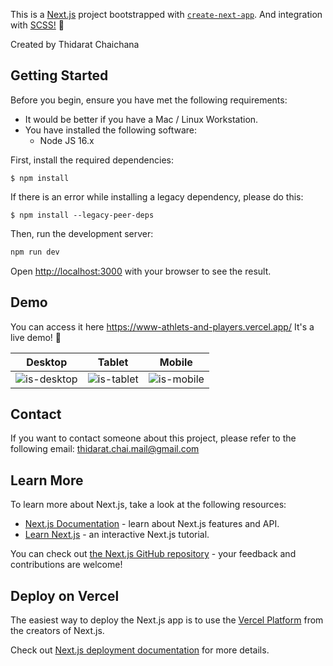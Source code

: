 This is a [Next.js](https://nextjs.org/) project bootstrapped with [`create-next-app`](https://github.com/vercel/next.js/tree/canary/packages/create-next-app). And integration with [SCSS!](https://nextjs.org/docs/app/building-your-application/styling/sass) 🎉

Created by Thidarat Chaichana

## Getting Started

Before you begin, ensure you have met the following requirements:

- It would be better if you have a Mac / Linux Workstation.
- You have installed the following software:
  - Node JS 16.x
 
First, install the required dependencies:

```
$ npm install
```

If there is an error while installing a legacy dependency, please do this:

```
$ npm install --legacy-peer-deps
```

Then, run the development server:

```bash
npm run dev
```

Open [http://localhost:3000](http://localhost:3000) with your browser to see the result.

## Demo

You can access it here https://www-athlets-and-players.vercel.app/ It's a live demo! 🎉



Desktop | Tablet | Mobile
-- | -- | --
![is-desktop](https://github.com/doubleA-N/www-athlets-and-players/assets/53621541/33e2cd5c-cc57-4ae2-8948-42b94c832ff7) | ![is-tablet](https://github.com/doubleA-N/www-athlets-and-players/assets/53621541/915806e6-5567-4b6b-805b-044d0dd0f2f4) | ![is-mobile](https://github.com/doubleA-N/www-athlets-and-players/assets/53621541/e9ee2c7e-f7fd-446e-a531-f5cc174ae7d3)


## Contact

If you want to contact someone about this project, please refer to the following email: thidarat.chai.mail@gmail.com


## Learn More

To learn more about Next.js, take a look at the following resources:

- [Next.js Documentation](https://nextjs.org/docs) - learn about Next.js features and API.
- [Learn Next.js](https://nextjs.org/learn) - an interactive Next.js tutorial.

You can check out [the Next.js GitHub repository](https://github.com/vercel/next.js/) - your feedback and contributions are welcome!

## Deploy on Vercel

The easiest way to deploy the Next.js app is to use the [Vercel Platform](https://vercel.com/new?utm_medium=default-template&filter=next.js&utm_source=create-next-app&utm_campaign=create-next-app-readme) from the creators of Next.js.

Check out [Next.js deployment documentation](https://nextjs.org/docs/deployment) for more details.
